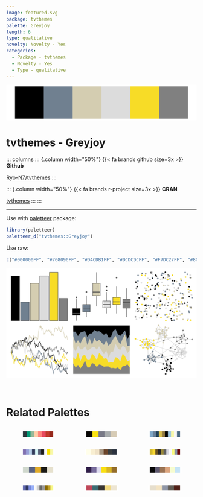 ```yaml
---
image: featured.svg
package: tvthemes
palette: Greyjoy
length: 6
type: qualitative
novelty: Novelty - Yes
categories:
  - Package - tvthemes
  - Novelty - Yes
  - Type - qualitative
---
```


![](featured.svg)

# tvthemes - Greyjoy 

::: columns
::: {.column width="50%"}
{{< fa brands github size=3x >}}
**Github**

[Ryo-N7/tvthemes](https://github.com/Ryo-N7/tvthemes)
:::

::: {.column width="50%"}
{{< fa brands r-project size=3x >}}
**CRAN**

[tvthemes](https://CRAN.R-project.org/package=tvthemes)
:::
:::

<hr> 

Use with [paletteer](https://emilhvitfeldt.github.io/paletteer/) package:

```r
library(paletteer)
paletteer_d("tvthemes::Greyjoy")
```

Use raw:

```r
c("#000000FF", "#708090FF", "#D4CDB1FF", "#DCDCDCFF", "#F7DC27FF", "#808080FF")
``` 

![](examples.png) 

<br>

# Related Palettes

<div class="list" style="display: grid; grid-template-columns: auto auto auto;"> <figure class="figure">
<a href="../../awtools/a_palette/"> <img src="../../awtools/a_palette/featured.svg" style="width: 100%;" class="figure-img"></a>
</figure> <figure class="figure">
<a href="../../Manu/Hihi/"> <img src="../../Manu/Hihi/featured.svg" style="width: 100%;" class="figure-img"></a>
</figure> <figure class="figure">
<a href="../../palettetown/seadra/"> <img src="../../palettetown/seadra/featured.svg" style="width: 100%;" class="figure-img"></a>
</figure> <figure class="figure">
<a href="../../palettetown/regice/"> <img src="../../palettetown/regice/featured.svg" style="width: 100%;" class="figure-img"></a>
</figure> <figure class="figure">
<a href="../../ggpomological/pomological_base/"> <img src="../../ggpomological/pomological_base/featured.svg" style="width: 100%;" class="figure-img"></a>
</figure> <figure class="figure">
<a href="../../palettetown/jolteon/"> <img src="../../palettetown/jolteon/featured.svg" style="width: 100%;" class="figure-img"></a>
</figure> <figure class="figure">
<a href="../../lisa/KennethNoland/"> <img src="../../lisa/KennethNoland/featured.svg" style="width: 100%;" class="figure-img"></a>
</figure> <figure class="figure">
<a href="../../colRoz/n_violacea/"> <img src="../../colRoz/n_violacea/featured.svg" style="width: 100%;" class="figure-img"></a>
</figure> <figure class="figure">
<a href="../../colRoz/n_levis/"> <img src="../../colRoz/n_levis/featured.svg" style="width: 100%;" class="figure-img"></a>
</figure> <figure class="figure">
<a href="../../palettetown/heracross/"> <img src="../../palettetown/heracross/featured.svg" style="width: 100%;" class="figure-img"></a>
</figure> <figure class="figure">
<a href="../../lisa/JoanMiro/"> <img src="../../lisa/JoanMiro/featured.svg" style="width: 100%;" class="figure-img"></a>
</figure> <figure class="figure">
<a href="../../calecopal/caqu/"> <img src="../../calecopal/caqu/featured.svg" style="width: 100%;" class="figure-img"></a>
</figure> 
</div>
